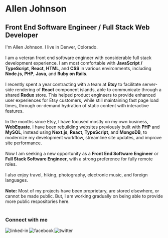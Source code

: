 # Allen Johnson
## Front End Software Engineer / Full Stack Web Developer
I'm Allen Johnson. I live in Denver, Colorado.
<br><br>
I am a veteran front end software engineer with considerable full stack development experience. I am most comfortable with **JavaScript / TypeScript**, **React**, **HTML**, and **CSS** in various environments, including **Node.js**, **PHP**, **Java**, and **Ruby on Rails**.
<br><br>
I recently spent a year contracting with a team at **Etsy** to facilitate server-side rendering of **React** component islands, able to communicate through a shared **Redux** store. This helped product engineers to provide enhanced user experiences for Etsy customers, while still maintaining fast page load times, through on-demand hydration of static content with interactive features.
<br><br>
In the months since Etsy, I have focused mostly on my own business, **WebEquate**. I have been rebuilding websites previously built with **PHP** and **MySQL**, instead using **Next.js**, **React**, **TypeScript**, and **MongoDB**, to modernize my development workflow, streamline site updates, and improve site performance.
<br><br>
Now I am seeking a new opportunity as a **Front End Software Engineer** or **Full Stack Software Engineer**, with a strong preference for fully remote roles.
<br><br>
I also enjoy travel, hiking, photography, electronic music, and foreign languages.
<br><br>
**Note:**  Most of my projects have been proprietary, are stored elsewhere, or cannot be made public. But, I am working gradually on being able to provide more public respositories here.
<br><br>
### Connect with me
<a href="https://www.linkedin.com/in/allenhjohnson">
  <img align="left" alt="linked-in" src="https://img.shields.io/badge/linkedin-%230077B5.svg?&style=for-the-badge&logo=linkedin&logoColor=white" /></a>
<a href="https://www.facebook.com/webequate/">
  <img align="left" alt="facebook" src="https://img.shields.io/badge/facebook-%231877F2.svg?&style=for-the-badge&logo=facebook&logoColor=white" /></a>
<a href="https://twitter.com/webequate">
  <img align="left" alt="twitter" src="https://img.shields.io/badge/twitter-%231DA1F2.svg?&style=for-the-badge&logo=twitter&logoColor=white" /></a>
<br>
<br>
